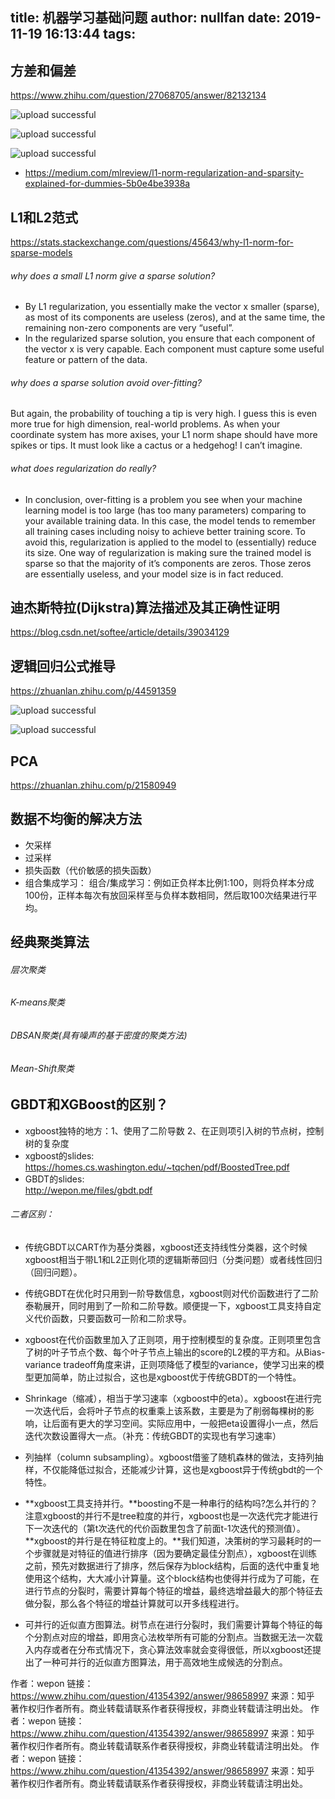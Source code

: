 title: 机器学习基础问题
author: nullfan
date: 2019-11-19 16:13:44
tags:
---
## 方差和偏差  
https://www.zhihu.com/question/27068705/answer/82132134

![upload successful](/images/pasted-26.png)

![upload successful](/images/pasted-27.png)

![upload successful](/images/pasted-28.png)

* https://medium.com/mlreview/l1-norm-regularization-and-sparsity-explained-for-dummies-5b0e4be3938a  
## L1和L2范式  
https://stats.stackexchange.com/questions/45643/why-l1-norm-for-sparse-models  

###### why does a small L1 norm give a sparse solution? 
* By L1 regularization, you essentially make the vector x smaller (sparse), as most of its components are useless (zeros), and at the same time, the remaining non-zero components are very “useful”.  
* In the regularized sparse solution, you ensure that each component of the vector x is very capable. Each component must capture some useful feature or pattern of the data.  
###### why does a sparse solution avoid over-fitting?  
But again, the probability of touching a tip is very high. I guess this is even more true for high dimension, real-world problems. As when your coordinate system has more axises, your L1 norm shape should have more spikes or tips. It must look like a cactus or a hedgehog! I can’t imagine.  

###### what does regularization do really?   
* In conclusion, over-fitting is a problem you see when your machine learning model is too large (has too many parameters) comparing to your available training data. In this case, the model tends to remember all training cases including noisy to achieve better training score. To avoid this, regularization is applied to the model to (essentially) reduce its size. One way of regularization is making sure the trained model is sparse so that the majority of it’s components are zeros. Those zeros are essentially useless, and your model size is in fact reduced. 

## 迪杰斯特拉(Dijkstra)算法描述及其正确性证明
https://blog.csdn.net/softee/article/details/39034129

## 逻辑回归公式推导  
https://zhuanlan.zhihu.com/p/44591359  

![upload successful](/images/pasted-24.png)

![upload successful](/images/pasted-25.png)
## PCA
https://zhuanlan.zhihu.com/p/21580949
## 数据不均衡的解决方法
* 欠采样  
* 过采样   
* 损失函数（代价敏感的损失函数）  
* 组合集成学习： 组合/集成学习：例如正负样本比例1:100，则将负样本分成100份，正样本每次有放回采样至与负样本数相同，然后取100次结果进行平均。  

## 经典聚类算法  
###### 层次聚类  
###### K-means聚类
###### DBSAN聚类(具有噪声的基于密度的聚类方法)
###### Mean-Shift聚类
## GBDT和XGBoost的区别？
* xgboost独特的地方：1、使用了二阶导数 2、在正则项引入树的节点树，控制树的复杂度
* xgboost的slides:
https://homes.cs.washington.edu/~tqchen/pdf/BoostedTree.pdf
* GBDT的slides:  
http://wepon.me/files/gbdt.pdf
###### 二者区别：
* 传统GBDT以CART作为基分类器，xgboost还支持线性分类器，这个时候xgboost相当于带L1和L2正则化项的逻辑斯蒂回归（分类问题）或者线性回归（回归问题）。  
* 传统GBDT在优化时只用到一阶导数信息，xgboost则对代价函数进行了二阶泰勒展开，同时用到了一阶和二阶导数。顺便提一下，xgboost工具支持自定义代价函数，只要函数可一阶和二阶求导。  
* xgboost在代价函数里加入了正则项，用于控制模型的复杂度。正则项里包含了树的叶子节点个数、每个叶子节点上输出的score的L2模的平方和。从Bias-variance tradeoff角度来讲，正则项降低了模型的variance，使学习出来的模型更加简单，防止过拟合，这也是xgboost优于传统GBDT的一个特性。
* Shrinkage（缩减），相当于学习速率（xgboost中的eta）。xgboost在进行完一次迭代后，会将叶子节点的权重乘上该系数，主要是为了削弱每棵树的影响，让后面有更大的学习空间。实际应用中，一般把eta设置得小一点，然后迭代次数设置得大一点。（补充：传统GBDT的实现也有学习速率）
* 列抽样（column subsampling）。xgboost借鉴了随机森林的做法，支持列抽样，不仅能降低过拟合，还能减少计算，这也是xgboost异于传统gbdt的一个特性。

* **xgboost工具支持并行。**boosting不是一种串行的结构吗?怎么并行的？注意xgboost的并行不是tree粒度的并行，xgboost也是一次迭代完才能进行下一次迭代的（第t次迭代的代价函数里包含了前面t-1次迭代的预测值）。**xgboost的并行是在特征粒度上的。**我们知道，决策树的学习最耗时的一个步骤就是对特征的值进行排序（因为要确定最佳分割点），xgboost在训练之前，预先对数据进行了排序，然后保存为block结构，后面的迭代中重复地使用这个结构，大大减小计算量。这个block结构也使得并行成为了可能，在进行节点的分裂时，需要计算每个特征的增益，最终选增益最大的那个特征去做分裂，那么各个特征的增益计算就可以开多线程进行。
* 可并行的近似直方图算法。树节点在进行分裂时，我们需要计算每个特征的每个分割点对应的增益，即用贪心法枚举所有可能的分割点。当数据无法一次载入内存或者在分布式情况下，贪心算法效率就会变得很低，所以xgboost还提出了一种可并行的近似直方图算法，用于高效地生成候选的分割点。

作者：wepon
链接：https://www.zhihu.com/question/41354392/answer/98658997
来源：知乎
著作权归作者所有。商业转载请联系作者获得授权，非商业转载请注明出处。
作者：wepon
链接：https://www.zhihu.com/question/41354392/answer/98658997
来源：知乎
著作权归作者所有。商业转载请联系作者获得授权，非商业转载请注明出处。
作者：wepon
链接：https://www.zhihu.com/question/41354392/answer/98658997
来源：知乎
著作权归作者所有。商业转载请联系作者获得授权，非商业转载请注明出处。